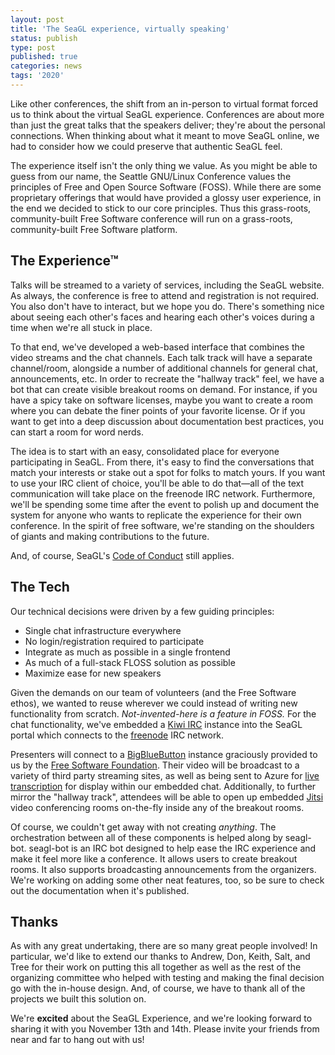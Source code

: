 ```yaml
---
layout: post
title: 'The SeaGL experience, virtually speaking'
status: publish
type: post
published: true
categories: news
tags: '2020'
---
```


Like other conferences, the shift from an in-person to virtual format forced us to think about the virtual SeaGL experience.
Conferences are about more than just the great talks that the speakers deliver; they're about the personal connections.
When thinking about what it meant to move SeaGL online, we had to consider how we could preserve that authentic SeaGL feel.

The experience itself isn't the only thing we value.
As you might be able to guess from our name, the Seattle GNU/Linux Conference values the principles of Free and Open Source Software (FOSS).
While there are some proprietary offerings that would have provided a glossy user experience, in the end we decided to stick to our core principles.
Thus this grass-roots, community-built Free Software conference will run on a grass-roots, community-built Free Software platform.

## The Experience™

Talks will be streamed to a variety of services, including the SeaGL website.
As always, the conference is free to attend and registration is not required.
You also don't have to interact, but we hope you do.
There's something nice about seeing each other's faces and hearing each other's voices during a time when we're all stuck in place.

To that end, we've developed a web-based interface that combines the video streams and the chat channels.
Each talk track will have a separate channel/room, alongside a number of additional channels for general chat, announcements, etc.
In order to recreate the "hallway track" feel, we have a bot that can create visible breakout rooms on demand.
For instance, if you have a spicy take on software licenses, maybe you want to create a room where you can debate the finer points of your favorite license.
Or if you want to get into a deep discussion about documentation best practices, you can start a room for word nerds.

The idea is to start with an easy, consolidated place for everyone participating in SeaGL.
From there, it's easy to find the conversations that match your interests or stake out a spot for folks to match yours.
If you want to use your IRC client of choice, you'll be able to do that—all of the text communication will take place on the freenode IRC network.
Furthermore, we'll be spending some time after the event to polish up and document the system for anyone who wants to replicate the experience for their own conference.
In the spirit of free software, we're standing on the shoulders of giants and making contributions to the future.

And, of course, SeaGL's [Code of Conduct](/code_of_conduct) still applies.

## The Tech

Our technical decisions were driven by a few guiding principles:

- Single chat infrastructure everywhere
- No login/registration required to participate
- Integrate as much as possible in a single frontend
- As much of a full-stack FLOSS solution as possible
- Maximize ease for new speakers

Given the demands on our team of volunteers (and the Free Software ethos), we wanted to reuse wherever we could instead of writing new functionality from scratch.
_Not-invented-here is a feature in FOSS._
For the chat functionality, we've embedded a [Kiwi IRC](https://kiwiirc.com/) instance into the SeaGL portal which connects to the [freenode](https://freenode.net/) IRC network.

Presenters will connect to a [BigBlueButton](https://bigbluebutton.org/) instance graciously provided to us by the [Free Software Foundation](https://www.fsf.org/).
Their video will be broadcast to a variety of third party streaming sites, as well as being sent to Azure for [live transcription](https://docs.microsoft.com/en-us/azure/media-services/latest/live-transcription) for display within our embedded chat.
Additionally, to further mirror the "hallway track", attendees will be able to open up embedded [Jitsi](https://jitsi.org/) video conferencing rooms on-the-fly inside any of the breakout rooms.

Of course, we couldn't get away with not creating _anything_.
The orchestration between all of these components is helped along by seagl-bot.
seagl-bot is an IRC bot designed to help ease the IRC experience and make it feel more like a conference.
It allows users to create breakout rooms.
It also supports broadcasting announcements from the organizers.
We're working on adding some other neat features, too, so be sure to check out the documentation when it's published.

## Thanks

As with any great undertaking, there are so many great people involved!
In particular, we'd like to extend our thanks to Andrew, Don, Keith, Salt, and Tree for their work on putting this all together as well as the rest of the organizing committee who helped with testing and making the final decision go with the in-house design.
And, of course, we have to thank all of the projects we built this solution on.

We're **excited** about the SeaGL Experience, and we're looking forward to sharing it with you November 13th and 14th.
Please invite your friends from near and far to hang out with us!
